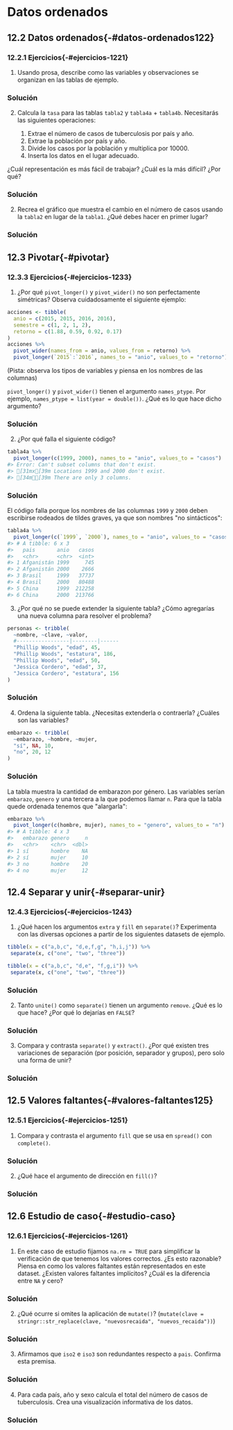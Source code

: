 # Datos ordenados




## 12.2 Datos ordenados{-#datos-ordenados122}

### 12.2.1 Ejercicios{-#ejercicios-1221}

1. Usando prosa, describe como las variables y observaciones se organizan en las tablas de ejemplo.

<div class="solucion">
<h3>Solución</h3>

</div>


2. Calcula la `tasa` para las tablas `tabla2` y `tabla4a` + `tabla4b`.
 Necesitarás las siguientes operaciones:

   1. Extrae el número de casos de tuberculosis por país y año.
   2. Extrae la población por país y año.
   3. Divide los casos por la población y multiplica por 10000.
   4. Inserta los datos en el lugar adecuado.

 ¿Cuál representación es más fácil de trabajar? ¿Cuál es la más difícil? ¿Por qué?

<div class="solucion">
<h3>Solución</h3>

</div>


2. Recrea el gráfico que muestra el cambio en el número de casos usando la `tabla2` en lugar de la `tabla1`. ¿Qué debes hacer en primer lugar?


<div class="solucion">
<h3>Solución</h3>

</div>

## 12.3 Pivotar{-#pivotar}

### 12.3.3 Ejercicios{-#ejercicios-1233}

1. ¿Por qué `pivot_longer()` y `pivot_wider()` no son perfectamente simétricas?
 Observa cuidadosamente el siguiente ejemplo:


```r
acciones <- tibble(
  anio = c(2015, 2015, 2016, 2016),
  semestre = c(1, 2, 1, 2),
  retorno = c(1.88, 0.59, 0.92, 0.17)
)
acciones %>%
  pivot_wider(names_from = anio, values_from = retorno) %>%
  pivot_longer(`2015`:`2016`, names_to = "anio", values_to = "retorno")
```

 (Pista: observa los tipos de variables y piensa en los nombres de las columnas)

`pivot_longer()` y `pivot_wider()` tienen el argumento `names_ptype`. Por ejemplo, `names_ptype = list(year = double())`. ¿Qué es lo que hace dicho argumento?

<div class="solucion">
<h3>Solución</h3>

</div>

2. ¿Por qué falla el siguiente código?


```r
tabla4a %>%
  pivot_longer(c(1999, 2000), names_to = "anio", values_to = "casos")
#> Error: Can't subset columns that don't exist.
#> [31mx[39m Locations 1999 and 2000 don't exist.
#> [34mℹ[39m There are only 3 columns.
```

<div class="solucion">
<h3>Solución</h3>

El código falla porque los nombres de las columnas `1999` y `2000` deben escribirse rodeados de tildes graves, ya que son nombres "no sintácticos":


```r
tabla4a %>%
  pivot_longer(c(`1999`, `2000`), names_to = "anio", values_to = "casos")
#> # A tibble: 6 x 3
#>   pais       anio   casos
#>   <chr>      <chr>  <int>
#> 1 Afganistán 1999     745
#> 2 Afganistán 2000    2666
#> 3 Brasil     1999   37737
#> 4 Brasil     2000   80488
#> 5 China      1999  212258
#> 6 China      2000  213766
```


</div>

3. ¿Por qué no se puede extender la siguiente tabla? ¿Cómo agregarías una nueva columna para resolver el problema?


```r
personas <- tribble(
  ~nombre, ~clave, ~valor,
  #-----------------|--------|------
  "Phillip Woods", "edad", 45,
  "Phillip Woods", "estatura", 186,
  "Phillip Woods", "edad", 50,
  "Jessica Cordero", "edad", 37,
  "Jessica Cordero", "estatura", 156
)
```

<div class="solucion">
<h3>Solución</h3>

</div>

4. Ordena la siguiente tabla. ¿Necesitas extenderla o contraerla? ¿Cuáles son las variables?


```r
embarazo <- tribble(
  ~embarazo, ~hombre, ~mujer,
  "sí", NA, 10,
  "no", 20, 12
)
```

<div class="solucion">
<h3>Solución</h3>

La tabla muestra la cantidad de embarazon por género. Las variables serían `embarazo`, `genero` y una tercera a la que podemos llamar `n`. Para que la tabla quede ordenada tenemos que "alargarla":


```r
embarazo %>% 
  pivot_longer(c(hombre, mujer), names_to = "genero", values_to = "n")
#> # A tibble: 4 x 3
#>   embarazo genero     n
#>   <chr>    <chr>  <dbl>
#> 1 sí       hombre    NA
#> 2 sí       mujer     10
#> 3 no       hombre    20
#> 4 no       mujer     12
```


</div>

## 12.4 Separar y unir{-#separar-unir}

### 12.4.3 Ejercicios{-#ejercicios-1243}

1. ¿Qué hacen los argumentos `extra` y `fill` en `separate()`?
 Experimenta con las diversas opciones a partir de los siguientes datasets de ejemplo.

 
 ```r
 tibble(x = c("a,b,c", "d,e,f,g", "h,i,j")) %>%
  separate(x, c("one", "two", "three"))
 
 tibble(x = c("a,b,c", "d,e", "f,g,i")) %>%
  separate(x, c("one", "two", "three"))
 ```

<div class="solucion">
<h3>Solución</h3>

</div>


2. Tanto `unite()` como `separate()` tienen un argumento `remove`. ¿Qué es lo que hace?
¿Por qué lo dejarías en `FALSE`?

<div class="solucion">
<h3>Solución</h3>

</div>


3. Compara y contrasta `separate()` y `extract()`. ¿Por qué existen tres variaciones de
separación (por posición, separador y grupos), pero solo una forma de unir?

<div class="solucion">
<h3>Solución</h3>

</div>


## 12.5 Valores faltantes{-#valores-faltantes125}

### 12.5.1 Ejercicios{-#ejercicios-1251}

1. Compara y contrasta el argumento `fill` que se usa en `spread()` con `complete()`.

<div class="solucion">
<h3>Solución</h3>

</div>


2. ¿Qué hace el argumento de dirección en `fill()`?

<div class="solucion">
<h3>Solución</h3>

</div>


## 12.6 Estudio de caso{-#estudio-caso}

### 12.6.1 Ejercicios{-#ejercicios-1261}

1. En este caso de estudio fijamos `na.rm = TRUE` para simplificar la verificación de que tenemos los valores correctos. ¿Es esto razonable? Piensa en como los valores faltantes están representados en este dataset. ¿Existen valores faltantes implícitos? ¿Cuál es la diferencia entre `NA` y cero?

<div class="solucion">
<h3>Solución</h3>

</div>


2. ¿Qué ocurre si omites la aplicación de `mutate()`?
 (`mutate(clave = stringr::str_replace(clave, "nuevosrecaida", "nuevos_recaida"))`)

<div class="solucion">
<h3>Solución</h3>

</div>


3. Afirmamos que `iso2` e `iso3` son redundantes respecto a `pais`. Confirma esta premisa.

<div class="solucion">
<h3>Solución</h3>

</div>

4. Para cada país, año y sexo calcula el total del número de casos de tuberculosis. Crea una visualización informativa de los datos.

<div class="solucion">
<h3>Solución</h3>

</div>
